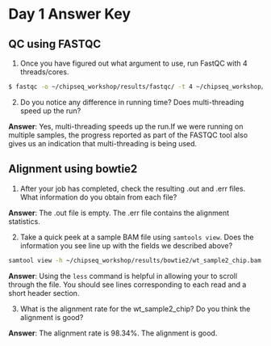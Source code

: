 # Day 1 Answer Key

## QC using FASTQC

1. Once you have figured out what argument to use, run FastQC with 4 threads/cores.

```bash
$ fastqc -o ~/chipseq_workshop/results/fastqc/ -t 4 ~/chipseq_workshop/data/wt_sample2_chip.fastq.gz
```

2. Do you notice any difference in running time? Does multi-threading speed up the run?

**Answer**: Yes, multi-threading speeds up the run.If we were running on multiple samples, the progress reported as part of the FASTQC tool also gives us an indication that multi-threading is being used.



## Alignment using bowtie2

1. After your job has completed, check the resulting .out and .err files. What information do you obtain from each file?

**Answer**: The .out file is empty. The .err file contains the alignment statistics.

2. Take a quick peek at a sample BAM file using `samtools view`. Does the information you see line up with the fields we described above?

```bash
samtool view -h ~/chipseq_workshop/results/bowtie2/wt_sample2_chip.bam | less
```
**Answer**: Using the `less` command is helpful in allowing your to scroll through the file. You should see lines corresponding to each read and a short header section.

3. What is the alignment rate for the wt_sample2_chip? Do you think the alignment is good?

**Answer**: The alignment rate is 98.34%. The alignment is good.
